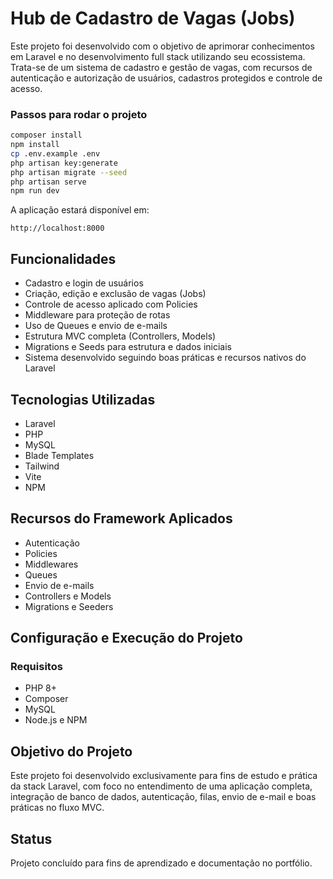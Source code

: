 # Hub de Cadastro de Vagas (Jobs)

Este projeto foi desenvolvido com o objetivo de aprimorar conhecimentos em Laravel e no desenvolvimento full stack utilizando seu ecossistema. Trata-se de um sistema de cadastro e gestão de vagas, com recursos de autenticação e autorização de usuários, cadastros protegidos e controle de acesso.

### Passos para rodar o projeto

```bash
composer install
npm install
cp .env.example .env
php artisan key:generate
php artisan migrate --seed
php artisan serve
npm run dev
```

A aplicação estará disponível em:

```
http://localhost:8000
```

## Funcionalidades

- Cadastro e login de usuários
- Criação, edição e exclusão de vagas (Jobs)
- Controle de acesso aplicado com Policies
- Middleware para proteção de rotas
- Uso de Queues e envio de e-mails
- Estrutura MVC completa (Controllers, Models)
- Migrations e Seeds para estrutura e dados iniciais
- Sistema desenvolvido seguindo boas práticas e recursos nativos do Laravel

## Tecnologias Utilizadas

- Laravel
- PHP
- MySQL
- Blade Templates
- Tailwind
- Vite
- NPM

## Recursos do Framework Aplicados

- Autenticação
- Policies
- Middlewares
- Queues
- Envio de e-mails
- Controllers e Models
- Migrations e Seeders

## Configuração e Execução do Projeto

### Requisitos

- PHP 8+
- Composer
- MySQL
- Node.js e NPM



## Objetivo do Projeto

Este projeto foi desenvolvido exclusivamente para fins de estudo e prática da stack Laravel, com foco no entendimento de uma aplicação completa, integração de banco de dados, autenticação, filas, envio de e-mail e boas práticas no fluxo MVC.

## Status

Projeto concluído para fins de aprendizado e documentação no portfólio.
